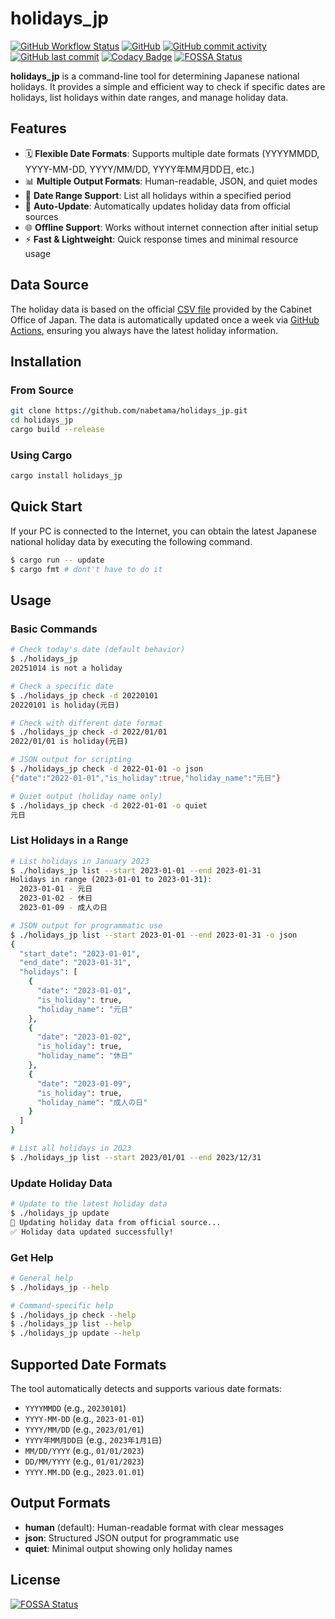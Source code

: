 # holidays_jp

[![GitHub Workflow Status](https://img.shields.io/github/actions/workflow/status/nabetama/holidays_jp/rust.yml?branch=main)](https://github.com/nabetama/holidays_jp/actions)
[![GitHub](https://img.shields.io/github/license/nabetama/holidays_jp)](https://github.com/nabetama/holidays_jp/blob/main/LICENSE)
[![GitHub commit activity](https://img.shields.io/github/commit-activity/m/nabetama/holidays_jp)](https://github.com/nabetama/holidays_jp/pulse)
[![GitHub last commit](https://img.shields.io/github/last-commit/nabetama/holidays_jp)](https://github.com/nabetama/holidays_jp/commits/main)
[![Codacy Badge](https://app.codacy.com/project/badge/Grade/4c244ed513f94b74b6dfa7302c710165)](https://www.codacy.com/gh/nabetama/holidays_jp/dashboard?utm_source=github.com&utm_medium=referral&utm_content=nabetama/holidays_jp&utm_campaign=Badge_Grade)
[![FOSSA Status](https://app.fossa.com/api/projects/git%2Bgithub.com%2Fnabetama%2Fholidays_jp.svg?type=shield)](https://app.fossa.com/projects/git%2Bgithub.com%2Fnabetama%2Fholidays_jp?ref=badge_shield)

**holidays_jp** is a command-line tool for determining Japanese national holidays. It provides a simple and efficient way to check if specific dates are holidays, list holidays within date ranges, and manage holiday data.

## Features

- 🗓️ **Flexible Date Formats**: Supports multiple date formats (YYYYMMDD, YYYY-MM-DD, YYYY/MM/DD, YYYY年MM月DD日, etc.)
- 📊 **Multiple Output Formats**: Human-readable, JSON, and quiet modes
- 📅 **Date Range Support**: List all holidays within a specified period
- 🔄 **Auto-Update**: Automatically updates holiday data from official sources
- 🌐 **Offline Support**: Works without internet connection after initial setup
- ⚡ **Fast & Lightweight**: Quick response times and minimal resource usage

## Data Source

The holiday data is based on the official [CSV file](https://www8.cao.go.jp/chosei/shukujitsu/syukujitsu.csv) provided by the Cabinet Office of Japan. The data is automatically updated once a week via [GitHub Actions](https://github.com/nabetama/holidays_jp/actions/workflows/scheduler.yml), ensuring you always have the latest holiday information.

## Installation

### From Source

```bash
git clone https://github.com/nabetama/holidays_jp.git
cd holidays_jp
cargo build --release
```

### Using Cargo

```bash
cargo install holidays_jp
```

## Quick Start

If your PC is connected to the Internet, you can obtain the latest Japanese national holiday data by executing the following command.

```sh
$ cargo run -- update
$ cargo fmt # dont't have to do it
```

## Usage

### Basic Commands

```sh
# Check today's date (default behavior)
$ ./holidays_jp
20251014 is not a holiday

# Check a specific date
$ ./holidays_jp check -d 20220101
20220101 is holiday(元日)

# Check with different date format
$ ./holidays_jp check -d 2022/01/01
2022/01/01 is holiday(元日)

# JSON output for scripting
$ ./holidays_jp check -d 2022-01-01 -o json
{"date":"2022-01-01","is_holiday":true,"holiday_name":"元日"}

# Quiet output (holiday name only)
$ ./holidays_jp check -d 2022-01-01 -o quiet
元日
```

### List Holidays in a Range

```sh
# List holidays in January 2023
$ ./holidays_jp list --start 2023-01-01 --end 2023-01-31
Holidays in range (2023-01-01 to 2023-01-31):
  2023-01-01 - 元日
  2023-01-02 - 休日
  2023-01-09 - 成人の日

# JSON output for programmatic use
$ ./holidays_jp list --start 2023-01-01 --end 2023-01-31 -o json
{
  "start_date": "2023-01-01",
  "end_date": "2023-01-31",
  "holidays": [
    {
      "date": "2023-01-01",
      "is_holiday": true,
      "holiday_name": "元日"
    },
    {
      "date": "2023-01-02",
      "is_holiday": true,
      "holiday_name": "休日"
    },
    {
      "date": "2023-01-09",
      "is_holiday": true,
      "holiday_name": "成人の日"
    }
  ]
}

# List all holidays in 2023
$ ./holidays_jp list --start 2023/01/01 --end 2023/12/31
```

### Update Holiday Data

```sh
# Update to the latest holiday data
$ ./holidays_jp update
🔄 Updating holiday data from official source...
✅ Holiday data updated successfully!
```

### Get Help

```sh
# General help
$ ./holidays_jp --help

# Command-specific help
$ ./holidays_jp check --help
$ ./holidays_jp list --help
$ ./holidays_jp update --help
```

## Supported Date Formats

The tool automatically detects and supports various date formats:

- `YYYYMMDD` (e.g., `20230101`)
- `YYYY-MM-DD` (e.g., `2023-01-01`)
- `YYYY/MM/DD` (e.g., `2023/01/01`)
- `YYYY年MM月DD日` (e.g., `2023年1月1日`)
- `MM/DD/YYYY` (e.g., `01/01/2023`)
- `DD/MM/YYYY` (e.g., `01/01/2023`)
- `YYYY.MM.DD` (e.g., `2023.01.01`)

## Output Formats

- **human** (default): Human-readable format with clear messages
- **json**: Structured JSON output for programmatic use
- **quiet**: Minimal output showing only holiday names

## License

[![FOSSA Status](https://app.fossa.com/api/projects/git%2Bgithub.com%2Fnabetama%2Fholidays_jp.svg?type=large)](https://app.fossa.com/projects/git%2Bgithub.com%2Fnabetama%2Fholidays_jp?ref=badge_large)
